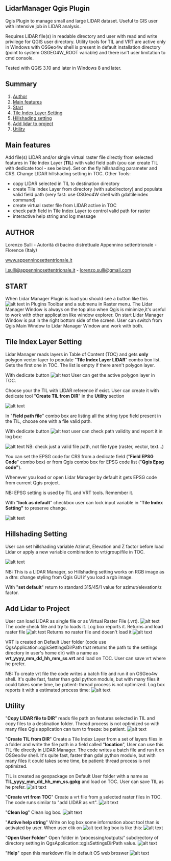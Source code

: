 ## LidarManager Qgis Plugin

Qgis Plugin to manage small and large LIDAR dataset. 
Useful to GIS user with intensive job in LIDAR analysis.

Requires LIDAR file(s) in readable directory and user with read and write privilege for QGIS user directory.
Utility tools for TIL and VRT are active only in Windows with OSGeo4w shell is present in default installation directory (point to system OSGEO4W_ROOT variable) and there isn't user limitation to cmd console.

Tested with QGIS 3.10 and later in Windows 8 and later.

## Summary
1. [Author](#autore)
2. [Main features](#fun_princ)
3. [Start](#start)
4. [Tile Index Layer Setting](#til_setting)
5. [Hillshading setting](#hlsd_setting)
6. [Add lidar to project](#add_lidar)
7. [Utility](#utility)

## Main features <a name="fun_princ"></a>

Add file(s) LIDAR and/or single virtual raster file directly from selected features in Tile Index Layer (**TIL**) with valid field path (you can create TIL with dedicate tool - see below). 
Set on the fly hillshading parameter and CRS. 
Change LIDAR hillshading setting in TOC.
Other Tools: 
  - copy LIDAR selected in TIL to destination directory
  - create Tile Index Layer from directory (with subdirectory) and populate valid field path (very fast: use OSGeo4W shell with gdaltileindex command)
  - create virtual raster file from LIDAR active in TOC
  - check path field in Tile Index Layer to control valid path for raster
  - interactive help string and log message

## AUTHOR <a name="autore"></a>

Lorenzo Sulli - Autorità di bacino distrettuale Appennino settentrionale - Florence (Italy)

www.appenninosettentrionale.it

l.sulli@appenninosettentrionale.it - lorenzo.sulli@gmail.com

## START <a name="start"></a>

 When Lidar Manager Plugin is load you should see a button like this ![alt text](./readme_image/fig4.JPG) in Plugins Toolbar and a submenu in Raster menu.
 The Lidar Manager Window is always on the top also when Qgis is minimize,it's useful to work with other application like window explorer. 
 On start Lidar Manager Window is put in the right bottom side of the screen.
 User can switch from Qgis Main Window to Lidar Manager Window and work with both.
 
##  Tile Index Layer Setting <a name="til_setting"></a>

Lidar Manager reads layers in Table of Content (TOC) and gets **only** polygon vector layer to populate "**Tile Index Layer LIDAR**" combo box list. Gets the first one in TOC. The list is empty if there aren't polygon layer. 

With dedicate button ![alt text](./readme_image/fig2.JPG) User can get the active polygon layer in TOC.

Choose your the TIL with LIDAR reference if exist. User can create it with dedicate tool "**Create TIL from DIR**" in the **Utility** section

![alt text](./readme_image/fig1.JPG)


In "**Field path file**" combo box are listing all the string type field present in the TIL, choose one with a file valid path.

With dedicate button ![alt text](./readme_image/fig5.JPG) user can check path validity and report it in log box:

![alt text](./readme_image/fig6.JPG)
NB: check just a valid file path, not file type (raster, vector, text...)

You can set the EPSG code for CRS from a dedicate field ("**Field EPSG Code**" combo box) or from Qgis combo box for EPSG code list ("**Qgis Epsg code"**).

Whenever you load or open Lidar Manager by default it gets EPSG code from current Qgis project.

NB: EPSG setting is used by TIL and VRT tools. Remember it.

With "**lock as default**" checkbox user can lock input variable in "**Tile Index Setting"**  to preserve change. 


![alt text](./readme_image/fig3.JPG)

##  Hillshading Setting
User can set hillshading variable Azimut, Elevation and Z factor before load Lidar or apply a new variable combination to vrt/group/file in TOC. 

![alt text](./readme_image/fig8b.JPG)

NB: This is a LIDAR Manager, so Hillshading setting works on RGB image as a dtm: change styling from Qgis GUI if you load a rgb image.

With "**set default**" return to standard 315/45/1 value for azimut/elevation/z factor. 


##  Add Lidar to Project <a name="add_lidar"></a>
User can load LIDAR as single file or as Virtual Raster File (.vrt).
![alt text](./readme_image/fig7.JPG)
The code check file and try to loads it. Log box reports it.
Returns and load raster file
![alt text](./readme_image/fig9a.JPG)
Returns no raster file and doesn't load it
![alt text](./readme_image/fig9b.JPG)

VRT is created on Default User folder (code use QgsApplication::qgisSettingsDirPath that returns the path to the settings directory in user's home dir) with a name as **vrt_yyyy_mm_dd_hh_mm_ss.vrt** and load on TOC. User can save vrt where he prefer.

NB: To create vrt file the code writes a batch file and run it on OSGeo4w shell. It's quite fast, faster than gdal python module, but with many files it could takes some time, be patient: thread process is not optimized. Log box reports it with a estimated process time:
![alt text](./readme_image/fig9c.JPG)

##  Utility <a name="Utility"></a>
"**Copy LIDAR file to DIR**" reads file path on features selected in TIL and copy files to a destination folder. Thread process is not optimized so with many files Qgis application can turn to freeze: be patient.
![alt text](./readme_image/fig10a.JPG)

"**Create TIL from DIR**" Create a Tile Index Layer from a set of layers files in a folder and write the file path in a field called "**location**", User can use this TIL file directly in LIDAR Manager. The code writes a batch file and run it on OSGeo4w shell. It's quite fast, faster than gdal python module, but with many files it could takes some time, be patient: thread process is not optimized.

TIL is created as geopackage on Default User folder with a name as **TIL_yyyy_mm_dd_hh_mm_ss.gpkg** and load on TOC. User can save TIL as he prefer.
![alt text](./readme_image/fig10b.JPG)

"**Create vrt from TOC**" Create a vrt file from a selected raster files in TOC. The code runs similar to "add LIDAR as vrt".
![alt text](./readme_image/fig10c.JPG)

"**Clean log**" Clean log box.
![alt text](./readme_image/fig10d.JPG)

"**Active help string**" Write on log box some information about tool than is activated by user. When user clik on ![alt text](./readme_image/fig2.JPG) log box is like this:
![alt text](./readme_image/fig10e.JPG)

"**Open User Folder**" Open folder in 'processing/outputs/' subdirectory of directory setting in QgsApplication::qgisSettingsDirPath value.
![alt text](./readme_image/fig10f.JPG)

"**Help**" open this markdown file in default OS web broswer
![alt text](./readme_image/fig10g.JPG)
